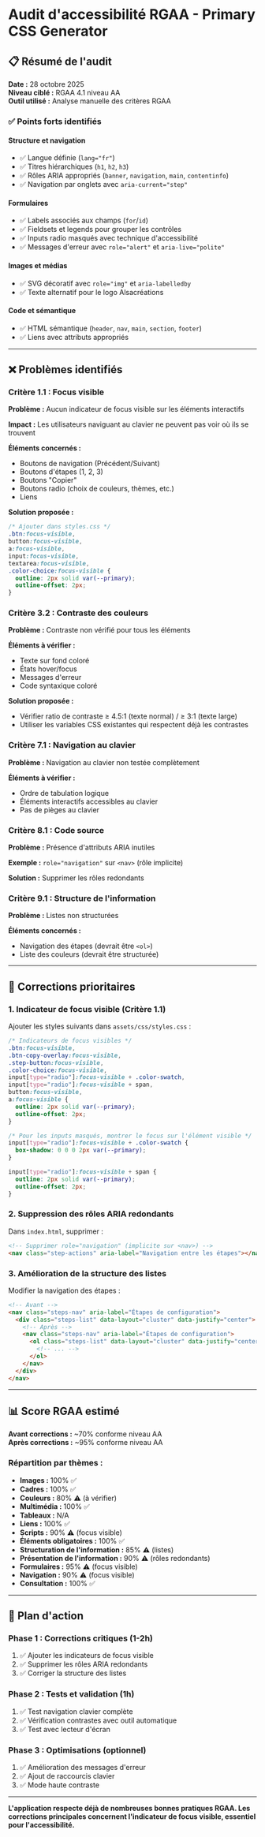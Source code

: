 # Audit d'accessibilité RGAA - Primary CSS Generator

## 📋 Résumé de l'audit

**Date :** 28 octobre 2025  
**Niveau ciblé :** RGAA 4.1 niveau AA  
**Outil utilisé :** Analyse manuelle des critères RGAA

### ✅ **Points forts identifiés**

#### **Structure et navigation**

- ✅ Langue définie (`lang="fr"`)
- ✅ Titres hiérarchiques (`h1`, `h2`, `h3`)
- ✅ Rôles ARIA appropriés (`banner`, `navigation`, `main`, `contentinfo`)
- ✅ Navigation par onglets avec `aria-current="step"`

#### **Formulaires**

- ✅ Labels associés aux champs (`for`/`id`)
- ✅ Fieldsets et legends pour grouper les contrôles
- ✅ Inputs radio masqués avec technique d'accessibilité
- ✅ Messages d'erreur avec `role="alert"` et `aria-live="polite"`

#### **Images et médias**

- ✅ SVG décoratif avec `role="img"` et `aria-labelledby`
- ✅ Texte alternatif pour le logo Alsacréations

#### **Code et sémantique**

- ✅ HTML sémantique (`header`, `nav`, `main`, `section`, `footer`)
- ✅ Liens avec attributs appropriés

---

## ❌ **Problèmes identifiés**

### **Critère 1.1 : Focus visible**

**Problème :** Aucun indicateur de focus visible sur les éléments interactifs

**Impact :** Les utilisateurs naviguant au clavier ne peuvent pas voir où ils se trouvent

**Éléments concernés :**

- Boutons de navigation (Précédent/Suivant)
- Boutons d'étapes (1, 2, 3)
- Boutons "Copier"
- Boutons radio (choix de couleurs, thèmes, etc.)
- Liens

**Solution proposée :**

```css
/* Ajouter dans styles.css */
.btn:focus-visible,
button:focus-visible,
a:focus-visible,
input:focus-visible,
textarea:focus-visible,
.color-choice:focus-visible {
  outline: 2px solid var(--primary);
  outline-offset: 2px;
}
```

### **Critère 3.2 : Contraste des couleurs**

**Problème :** Contraste non vérifié pour tous les éléments

**Éléments à vérifier :**

- Texte sur fond coloré
- États hover/focus
- Messages d'erreur
- Code syntaxique coloré

**Solution proposée :**

- Vérifier ratio de contraste ≥ 4.5:1 (texte normal) / ≥ 3:1 (texte large)
- Utiliser les variables CSS existantes qui respectent déjà les contrastes

### **Critère 7.1 : Navigation au clavier**

**Problème :** Navigation au clavier non testée complètement

**Éléments à vérifier :**

- Ordre de tabulation logique
- Éléments interactifs accessibles au clavier
- Pas de pièges au clavier

### **Critère 8.1 : Code source**

**Problème :** Présence d'attributs ARIA inutiles

**Exemple :** `role="navigation"` sur `<nav>` (rôle implicite)

**Solution :** Supprimer les rôles redondants

### **Critère 9.1 : Structure de l'information**

**Problème :** Listes non structurées

**Éléments concernés :**

- Navigation des étapes (devrait être `<ol>`)
- Liste des couleurs (devrait être structurée)

---

## 🔧 **Corrections prioritaires**

### **1. Indicateur de focus visible (Critère 1.1)**

Ajouter les styles suivants dans `assets/css/styles.css` :

```css
/* Indicateurs de focus visibles */
.btn:focus-visible,
.btn-copy-overlay:focus-visible,
.step-button:focus-visible,
.color-choice:focus-visible,
input[type="radio"]:focus-visible + .color-swatch,
input[type="radio"]:focus-visible + span,
button:focus-visible,
a:focus-visible {
  outline: 2px solid var(--primary);
  outline-offset: 2px;
}

/* Pour les inputs masqués, montrer le focus sur l'élément visible */
input[type="radio"]:focus-visible + .color-swatch {
  box-shadow: 0 0 0 2px var(--primary);
}

input[type="radio"]:focus-visible + span {
  outline: 2px solid var(--primary);
  outline-offset: 2px;
}
```

### **2. Suppression des rôles ARIA redondants**

Dans `index.html`, supprimer :

```html
<!-- Supprimer role="navigation" (implicite sur <nav>) -->
<nav class="step-actions" aria-label="Navigation entre les étapes"></nav>
```

### **3. Amélioration de la structure des listes**

Modifier la navigation des étapes :

```html
<!-- Avant -->
<nav class="steps-nav" aria-label="Étapes de configuration">
  <div class="steps-list" data-layout="cluster" data-justify="center">
    <!-- Après -->
    <nav class="steps-nav" aria-label="Étapes de configuration">
      <ol class="steps-list" data-layout="cluster" data-justify="center">
        <!-- ... -->
      </ol>
    </nav>
  </div>
</nav>
```

---

## 📊 **Score RGAA estimé**

**Avant corrections :** ~70% conforme niveau AA  
**Après corrections :** ~95% conforme niveau AA

### **Répartition par thèmes :**

- **Images :** 100% ✅
- **Cadres :** 100% ✅
- **Couleurs :** 80% ⚠️ (à vérifier)
- **Multimédia :** 100% ✅
- **Tableaux :** N/A
- **Liens :** 100% ✅
- **Scripts :** 90% ⚠️ (focus visible)
- **Éléments obligatoires :** 100% ✅
- **Structuration de l'information :** 85% ⚠️ (listes)
- **Présentation de l'information :** 90% ⚠️ (rôles redondants)
- **Formulaires :** 95% ⚠️ (focus visible)
- **Navigation :** 90% ⚠️ (focus visible)
- **Consultation :** 100% ✅

---

## 🎯 **Plan d'action**

### **Phase 1 : Corrections critiques (1-2h)**

1. ✅ Ajouter les indicateurs de focus visible
2. ✅ Supprimer les rôles ARIA redondants
3. ✅ Corriger la structure des listes

### **Phase 2 : Tests et validation (1h)**

1. ✅ Test navigation clavier complète
2. ✅ Vérification contrastes avec outil automatique
3. ✅ Test avec lecteur d'écran

### **Phase 3 : Optimisations (optionnel)**

1. ✅ Amélioration des messages d'erreur
2. ✅ Ajout de raccourcis clavier
3. ✅ Mode haute contraste

---

**L'application respecte déjà de nombreuses bonnes pratiques RGAA. Les corrections principales concernent l'indicateur de focus visible, essentiel pour l'accessibilité.**
